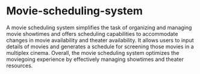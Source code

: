 # Movie-scheduling-system
A movie scheduling system simplifies the task of organizing and managing movie showtimes and offers scheduling capabilities to accommodate changes in movie availability and theater availability. It allows users to input details of movies and generates a schedule for screening those movies in a multiplex cinema.
Overall, the movie scheduling system optimizes the moviegoing experience by effectively managing showtimes and theater resources.
